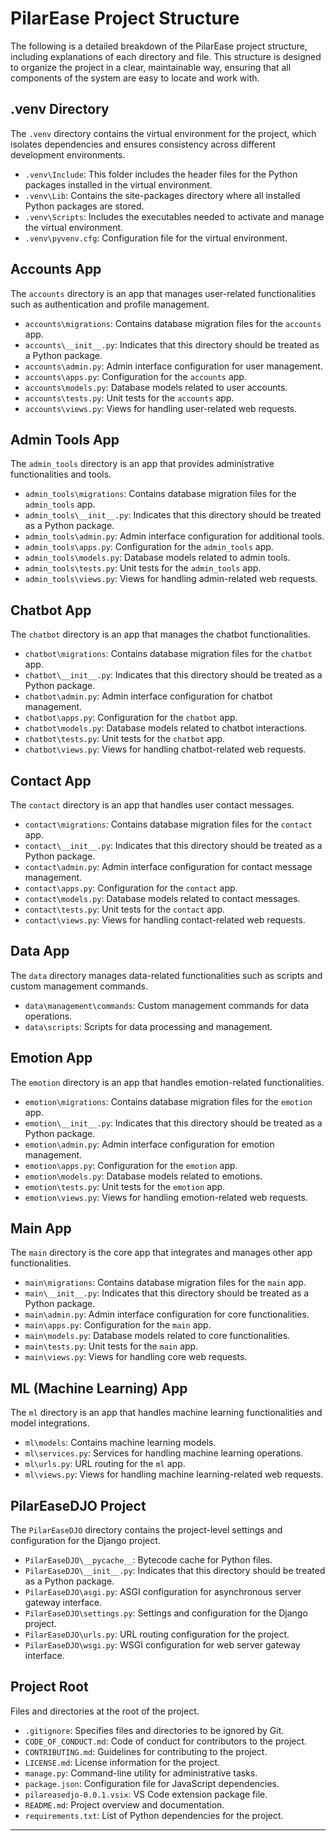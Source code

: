 # PilarEase Project Structure

The following is a detailed breakdown of the PilarEase project structure, including explanations of each directory and file. This structure is designed to organize the project in a clear, maintainable way, ensuring that all components of the system are easy to locate and work with.

## .venv Directory
The `.venv` directory contains the virtual environment for the project, which isolates dependencies and ensures consistency across different development environments.

- `.venv\Include`: This folder includes the header files for the Python packages installed in the virtual environment.
- `.venv\Lib`: Contains the site-packages directory where all installed Python packages are stored.
- `.venv\Scripts`: Includes the executables needed to activate and manage the virtual environment.
- `.venv\pyvenv.cfg`: Configuration file for the virtual environment.

## Accounts App
The `accounts` directory is an app that manages user-related functionalities such as authentication and profile management.

- `accounts\migrations`: Contains database migration files for the `accounts` app.
- `accounts\__init__.py`: Indicates that this directory should be treated as a Python package.
- `accounts\admin.py`: Admin interface configuration for user management.
- `accounts\apps.py`: Configuration for the `accounts` app.
- `accounts\models.py`: Database models related to user accounts.
- `accounts\tests.py`: Unit tests for the `accounts` app.
- `accounts\views.py`: Views for handling user-related web requests.

## Admin Tools App
The `admin_tools` directory is an app that provides administrative functionalities and tools.

- `admin_tools\migrations`: Contains database migration files for the `admin_tools` app.
- `admin_tools\__init__.py`: Indicates that this directory should be treated as a Python package.
- `admin_tools\admin.py`: Admin interface configuration for additional tools.
- `admin_tools\apps.py`: Configuration for the `admin_tools` app.
- `admin_tools\models.py`: Database models related to admin tools.
- `admin_tools\tests.py`: Unit tests for the `admin_tools` app.
- `admin_tools\views.py`: Views for handling admin-related web requests.

## Chatbot App
The `chatbot` directory is an app that manages the chatbot functionalities.

- `chatbot\migrations`: Contains database migration files for the `chatbot` app.
- `chatbot\__init__.py`: Indicates that this directory should be treated as a Python package.
- `chatbot\admin.py`: Admin interface configuration for chatbot management.
- `chatbot\apps.py`: Configuration for the `chatbot` app.
- `chatbot\models.py`: Database models related to chatbot interactions.
- `chatbot\tests.py`: Unit tests for the `chatbot` app.
- `chatbot\views.py`: Views for handling chatbot-related web requests.

## Contact App
The `contact` directory is an app that handles user contact messages.

- `contact\migrations`: Contains database migration files for the `contact` app.
- `contact\__init__.py`: Indicates that this directory should be treated as a Python package.
- `contact\admin.py`: Admin interface configuration for contact message management.
- `contact\apps.py`: Configuration for the `contact` app.
- `contact\models.py`: Database models related to contact messages.
- `contact\tests.py`: Unit tests for the `contact` app.
- `contact\views.py`: Views for handling contact-related web requests.

## Data App
The `data` directory manages data-related functionalities such as scripts and custom management commands.

- `data\management\commands`: Custom management commands for data operations.   
- `data\scripts`: Scripts for data processing and management.

## Emotion App
The `emotion` directory is an app that handles emotion-related functionalities.

- `emotion\migrations`: Contains database migration files for the `emotion` app.
- `emotion\__init__.py`: Indicates that this directory should be treated as a Python package.
- `emotion\admin.py`: Admin interface configuration for emotion management.
- `emotion\apps.py`: Configuration for the `emotion` app.
- `emotion\models.py`: Database models related to emotions.
- `emotion\tests.py`: Unit tests for the `emotion` app.
- `emotion\views.py`: Views for handling emotion-related web requests.

## Main App
The `main` directory is the core app that integrates and manages other app functionalities.

- `main\migrations`: Contains database migration files for the `main` app.
- `main\__init__.py`: Indicates that this directory should be treated as a Python package.
- `main\admin.py`: Admin interface configuration for core functionalities.
- `main\apps.py`: Configuration for the `main` app.
- `main\models.py`: Database models related to core functionalities.
- `main\tests.py`: Unit tests for the `main` app.
- `main\views.py`: Views for handling core web requests.

## ML (Machine Learning) App
The `ml` directory is an app that handles machine learning functionalities and model integrations.

- `ml\models`: Contains machine learning models.
- `ml\services.py`: Services for handling machine learning operations.
- `ml\urls.py`: URL routing for the `ml` app.
- `ml\views.py`: Views for handling machine learning-related web requests.

## PilarEaseDJO Project
The `PilarEaseDJO` directory contains the project-level settings and configuration for the Django project.

- `PilarEaseDJO\__pycache__`: Bytecode cache for Python files.
- `PilarEaseDJO\__init__.py`: Indicates that this directory should be treated as a Python package.
- `PilarEaseDJO\asgi.py`: ASGI configuration for asynchronous server gateway interface.
- `PilarEaseDJO\settings.py`: Settings and configuration for the Django project.
- `PilarEaseDJO\urls.py`: URL routing configuration for the project.
- `PilarEaseDJO\wsgi.py`: WSGI configuration for web server gateway interface.

## Project Root
Files and directories at the root of the project.

- `.gitignore`: Specifies files and directories to be ignored by Git.
- `CODE_OF_CONDUCT.md`: Code of conduct for contributors to the project.
- `CONTRIBUTING.md`: Guidelines for contributing to the project.
- `LICENSE.md`: License information for the project.
- `manage.py`: Command-line utility for administrative tasks.
- `package.json`: Configuration file for JavaScript dependencies.
- `pilareasedjo-0.0.1.vsix`: VS Code extension package file.
- `README.md`: Project overview and documentation.
- `requirements.txt`: List of Python dependencies for the project.

---
